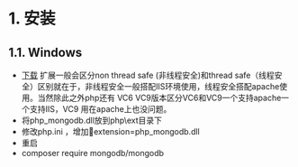 # 1. 安装
## 1.1. Windows
- [下载](https://pecl.php.net/package/mongodb)
	扩展一般会区分non thread safe (非线程安全)和thread safe（线程安全）区别就在于，非线程安全一般搭配IIS环境使用，线程安全搭配apache使用。当然除此之外php还有 VC6 VC9版本区分VC6和VC9一个支持apache一个支持IIS，VC9 用在apache上也没问题。
- 将php_mongodb.dll放到php\ext目录下
- 修改php.ini ，增加extension=php_mongodb.dll
- 重启
- composer require mongodb/mongodb
